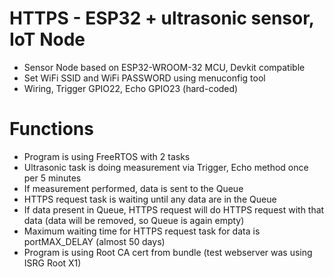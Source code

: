 # HTTPS - ESP32 + ultrasonic sensor, IoT Node
* Sensor Node based on ESP32-WROOM-32 MCU, Devkit compatible
* Set WiFi SSID and WiFi PASSWORD using menuconfig tool
* Wiring, Trigger GPIO22, Echo GPIO23 (hard-coded)
# Functions
* Program is using FreeRTOS with 2 tasks
* Ultrasonic task is doing measurement via Trigger, Echo method once per 5 minutes
* If measurement performed, data is sent to the Queue
* HTTPS request task is waiting until any data are in the Queue
* If data present in Queue, HTTPS request will do HTTPS request with that data (data will be removed, so Queue is again empty)
* Maximum waiting time for HTTPS request task for data is portMAX_DELAY (almost 50 days)
* Program is using Root CA cert from bundle (test webserver was using ISRG Root X1)
